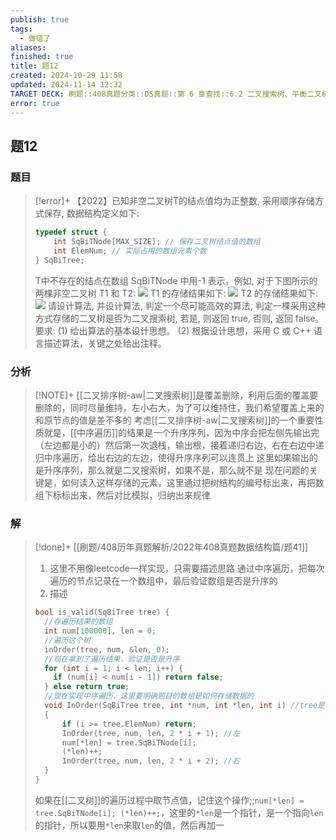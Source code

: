 ```yaml
---
publish: true
tags:
  - 做错了
aliases: 
finished: true
title: 题12
created: 2024-10-29 11:58
updated: 2024-11-14 12:32
TARGET DECK: 刷题::408真题分类::DS真题::第 6 章查找::6.2 二叉搜索树、平衡二叉树和红黑树::题12
error: true
---
```

## 题12
### 题目
> [!error]+
> 【2022】已知非空二叉树T的结点值均为正整数, 采用顺序存储方式保存, 数据结构定义如下:
> ```cpp
> typedef struct {
>     int SqBiTNode[MAX_SIZE]; // 保存二叉树结点值的数组
>     int ElemNum; // 实际占用的数组元素个数
> } SqBiTree;
> ```
> T中不存在的结点在数组 SqBiTNode 中用-1 表示。例如, 对于下图所示的两棵非空二叉树 T1 和 T2:
> ![](https://img.hwenyi.tech/202410301848964.webp)
> T1 的存储结果如下:
> ![](https://img.hwenyi.tech/202410301848052.webp)
> T2 的存储结果如下:
> ![](https://img.hwenyi.tech/202410301848732.webp)
> 请设计算法, 并设计算法, 判定一个尽可能高效的算法, 判定一棵采用这种方式存储的二叉树是否为二叉搜索树, 若是, 则返回 true, 否则, 返回 false。要求: 
> (1) 给出算法的基本设计思想。
> (2) 根据设计思想，采用 C 或 C++ 语言描述算法，关键之处给出注释。
### 分析
> [!NOTE]+
> [[二叉排序树-aw|二叉搜索树]]是覆盖删除，利用后面的覆盖要删除的，同时尽量维持，左小右大，为了可以维持住，我们希望覆盖上来的和原节点的值是差不多的
> 考虑[[二叉排序树-aw|二叉搜索树]]的一个重要性质就是，[[中序遍历]]的结果是一个升序序列，因为中序会把左侧先输出完（左边都是小的）然后第一次退栈，输出根，接着递归右边，右在右边中递归中序遍历，给出右边的左边，使得升序序列可以连贯上
> 这里如果输出的是升序序列，那么就是二叉搜索树，如果不是，那么就不是
> 现在问题的关键是，如何读入这样存储的元素，这里通过把树结构的编号标出来，再把数组下标标出来，然后对比模拟，归纳出来规律
### 解
> [!done]+
> [[刷题/408历年真题解析/2022年408真题数据结构篇/题41]]
> 1. 这里不用像leetcode一样实现，只需要描述思路
> 通过中序遍历，把每次遍历的节点记录在一个数组中，最后验证数组是否是升序的
> 2. 描述
> ```cpp
> bool is_valid(SqBiTree tree) {
> 	//存遍历结果的数组
> 	int num[100000], len = 0;
> 	//遍历这个树
> 	inOrder(tree, num, &len, 0);
> 	//现在拿到了遍历结果，验证是否是升序
> 	for (int i = 1; i < len; i++) {
>     if (num[i] < num[i - 1]) return false;
>   } else return true;
>   //现在实现中序遍历，这里要明确题目的数组是如何存储数据的
> 	void InOrder(SqBiTree tree, int *num, int *len, int i) //tree是这个树，num是存储遍历结果的数组，len是数组的长度，i是当前遍历的节点
> 	{
> 		if (i >= tree.ElemNum) return;
> 		InOrder(tree, num, len, 2 * i + 1); //左
> 		num[*len] = tree.SqBiTNode[i];
> 		(*len)++;
> 		InOrder(tree, num, len, 2 * i + 2); //右
> 	}
> }
> ```
> 
> 如果在[[二叉树]]的遍历过程中取节点值，记住这个操作;;`num[*len] = tree.SqBiTNode[i]; (*len)++;`，这里的``*len``是一个指针，是一个指向``len``的指针，所以要用``*len``来取``len``的值，然后再加一
